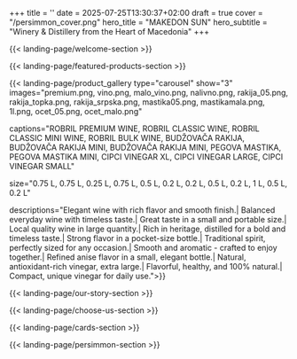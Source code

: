 +++
title = ''
date = 2025-07-25T13:30:37+02:00
draft = true
cover = "/persimmon_cover.png"
hero_title = "MAKEDON SUN"
hero_subtitle = "Winery & Distillery from the Heart of Macedonia"
+++

{{< landing-page/welcome-section >}}

{{< landing-page/featured-products-section >}}

{{< landing-page/product_gallery type="carousel" show="3" 
images="premium.png, vino.png, malo_vino.png, nalivno.png, rakija_05.png, rakija_topka.png, rakija_srpska.png, mastika05.png, mastikamala.png, 1l.png, ocet_05.png, ocet_malo.png" 

captions="ROBRIL PREMIUM WINE, ROBRIL CLASSIC WINE, ROBRIL CLASSIC MINI WINE, ROBRIL BULK WINE, BUDŽOVAČA RAKIJA, BUDŽOVAČA RAKIJA MINI, BUDŽOVAČA RAKIJA MINI, PEGOVA MASTIKA, PEGOVA MASTIKA MINI, CIPCI VINEGAR XL, CIPCI VINEGAR LARGE, CIPCI VINEGAR SMALL" 

size="0.75 L, 0.75 L, 0.25 L, 0.75 L, 0.5 L, 0.2 L, 0.2 L, 0.5 L, 0.2 L, 1 L, 0.5 L, 0.2 L"

descriptions="Elegant wine with rich flavor and smooth finish.| Balanced everyday wine with timeless taste.| Great taste in a small and portable size.| Local quality wine in large quantity.| Rich in heritage, distilled for a bold and timeless taste.| Strong flavor in a pocket-size bottle.| Traditional spirit, perfectly sized for any occasion.| Smooth and aromatic - crafted to enjoy together.| Refined anise flavor in a small, elegant bottle.| Natural, antioxidant-rich vinegar, extra large.| Flavorful, healthy, and 100% natural.| Compact, unique vinegar for daily use.">}}

{{< landing-page/our-story-section >}}

{{< landing-page/choose-us-section >}}

{{< landing-page/cards-section >}}

{{< landing-page/persimmon-section >}}